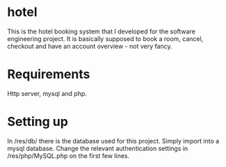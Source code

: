 # hotel
This is the hotel booking system that I developed for the software engineering project.
It is basically supposed to book a room, cancel, checkout and have an account overview - not very fancy. 

# Requirements
Http server, mysql and php.

# Setting up
In /res/db/ there is the database used for this project.
Simply import into a mysql database.
Change the relevant authentication settings in /res/php/MySQL.php on the first few lines.
